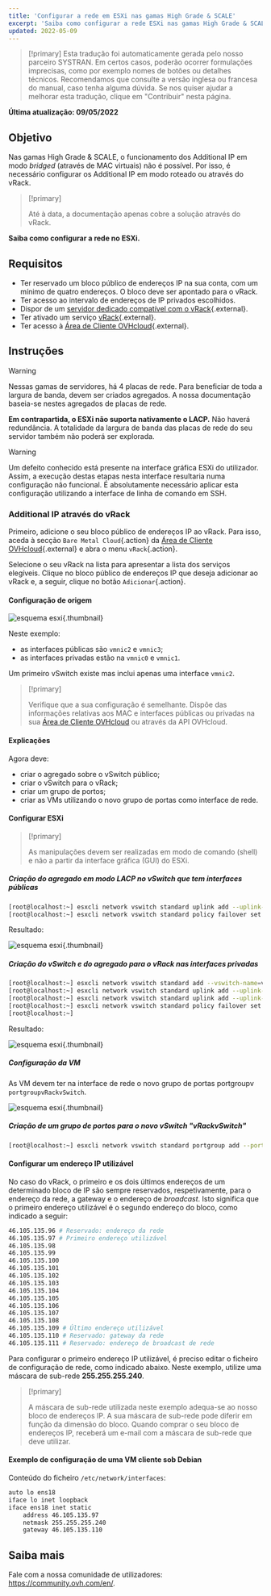 ```yaml
---
title: 'Configurar a rede em ESXi nas gamas High Grade & SCALE'
excerpt: 'Saiba como configurar a rede ESXi nas gamas High Grade & SCALE.'
updated: 2022-05-09
---
```


> [!primary]
> Esta tradução foi automaticamente gerada pelo nosso parceiro SYSTRAN. Em certos casos, poderão ocorrer formulações imprecisas, como por exemplo nomes de botões ou detalhes técnicos. Recomendamos que consulte a versão inglesa ou francesa do manual, caso tenha alguma dúvida. Se nos quiser ajudar a melhorar esta tradução, clique em "Contribuir" nesta página.
>

**Última atualização: 09/05/2022**

## Objetivo

Nas gamas High Grade & SCALE, o funcionamento dos Additional IP em modo *bridged* (através de MAC virtuais) não é possível. Por isso, é necessário configurar os Additional IP em modo roteado ou através do vRack.

> [!primary]
>
> Até à data, a documentação apenas cobre a solução através do vRack.
>

**Saiba como configurar a rede no ESXi.**

## Requisitos

* Ter reservado um bloco público de endereços IP na sua conta, com um mínimo de quatro endereços. O bloco deve ser apontado para o vRack.
* Ter acesso ao intervalo de endereços de IP privados escolhidos.
* Dispor de um [servidor dedicado compatível com o vRack](https://www.ovhcloud.com/pt/bare-metal/){.external}.
* Ter ativado um serviço [vRack](https://www.ovh.pt/solucoes/vrack/){.external}.
* Ter acesso à [Área de Cliente OVHcloud](https://www.ovh.com/auth/?action=gotomanager&from=https://www.ovh.pt/&ovhSubsidiary=pt){.external}.

## Instruções

> [!warning]
>
> Nessas gamas de servidores, há 4 placas de rede. Para beneficiar de toda a largura de banda, devem ser criados agregados. A nossa documentação baseia-se nestes agregados de placas de rede.
>
> **Em contrapartida, o ESXi não suporta nativamente o LACP.**
> Não haverá redundância. A totalidade da largura de banda das placas de rede do seu servidor também não poderá ser explorada.
>

> [!warning]
>
> Um defeito conhecido está presente na interface gráfica ESXi do utilizador. Assim, a execução destas etapas nesta interface resultaria numa configuração não funcional. É absolutamente necessário aplicar esta configuração utilizando a interface de linha de comando em SSH.
>

### Additional IP através do vRack

Primeiro, adicione o seu bloco público de endereços IP ao vRack. Para isso, aceda à secção `Bare Metal Cloud`{.action} da [Área de Cliente OVHcloud](https://www.ovh.com/auth/?action=gotomanager&from=https://www.ovh.pt/&ovhSubsidiary=pt){.external} e abra o menu `vRack`{.action}.

Selecione o seu vRack na lista para apresentar a lista dos serviços elegíveis. Clique no bloco público de endereços IP que deseja adicionar ao vRack e, a seguir, clique no botão `Adicionar`{.action}.

#### Configuração de origem

![esquema esxi](images/schema_esxi_A01_2022.png){.thumbnail}

Neste exemplo:

* as interfaces públicas são `vmnic2` e `vmnic3`;
* as interfaces privadas estão na `vmnic0` e `vmnic1`.

Um primeiro vSwitch existe mas inclui apenas uma interface `vmnic2`.

> [!primary]
>
> Verifique que a sua configuração é semelhante. Dispõe das informações relativas aos MAC e interfaces públicas ou privadas na sua [Área de Cliente OVHcloud](https://www.ovh.com/auth/?action=gotomanager&from=https://www.ovh.pt/&ovhSubsidiary=pt) ou através da API OVHcloud.
>

#### Explicações

Agora deve:

* criar o agregado sobre o vSwitch público;
* criar o vSwitch para o vRack;
* criar um grupo de portos;
* criar as VMs utilizando o novo grupo de portas como interface de rede.

#### Configurar ESXi

> [!primary]
>
> As manipulações devem ser realizadas em modo de comando (shell) e não a partir da interface gráfica (GUI) do ESXi.
>

##### **Criação do agregado em modo LACP no vSwitch que tem interfaces públicas**

```bash
[root@localhost:~] esxcli network vswitch standard uplink add --uplink-name=vmnic3 --vswitch-name=vSwitch0
[root@localhost:~] esxcli network vswitch standard policy failover set -l iphash -v vSwitch0
```

Resultado:

![esquema esxi](images/schema_esxi_A02_2022.png){.thumbnail}

##### **Criação do vSwitch e do agregado para o vRack nas interfaces privadas**

```bash
[root@localhost:~] esxcli network vswitch standard add --vswitch-name=vRackvSwitch
[root@localhost:~] esxcli network vswitch standard uplink add --uplink-name=vmnic0 --vswitch-name=vRackvSwitch
[root@localhost:~] esxcli network vswitch standard uplink add --uplink-name=vmnic1 --vswitch-name=vRackvSwitch
[root@localhost:~] esxcli network vswitch standard policy failover set -l iphash -v vRackvSwitch
[root@localhost:~] 
```

Resultado:

![esquema esxi](images/schema_esxi_A03_2022.png){.thumbnail}

##### **Configuração da VM**

As VM devem ter na interface de rede o novo grupo de portas portgroupv `portgroupvRackvSwitch`.

![esquema esxi](images/schema_esxi_A04_2022.png){.thumbnail}

##### **Criação de um grupo de portos para o novo vSwitch "vRackvSwitch"**

```bash
[root@localhost:~] esxcli network vswitch standard portgroup add --portgroup-name=portgroupvRackvSwitch --vswitch-name=vRackvSwitch
```

#### Configurar um endereço IP utilizável

No caso do vRack, o primeiro e os dois últimos endereços de um determinado bloco de IP são sempre reservados, respetivamente, para o endereço da rede, a gateway e o endereço de *broadcast*. Isto significa que o primeiro endereço utilizável é o segundo endereço do bloco, como indicado a seguir:

```sh
46.105.135.96 # Reservado: endereço da rede
46.105.135.97 # Primeiro endereço utilizável
46.105.135.98
46.105.135.99
46.105.135.100
46.105.135.101
46.105.135.102
46.105.135.103
46.105.135.104
46.105.135.105
46.105.135.106
46.105.135.107
46.105.135.108
46.105.135.109 # Último endereço utilizável
46.105.135.110 # Reservado: gateway da rede
46.105.135.111 # Reservado: endereço de broadcast de rede
```

Para configurar o primeiro endereço IP utilizável, é preciso editar o ficheiro de configuração de rede, como indicado abaixo. Neste exemplo, utilize uma máscara de sub-rede **255.255.255.240**.

> [!primary]
>
> A máscara de sub-rede utilizada neste exemplo adequa-se ao nosso bloco de endereços IP. A sua máscara de sub-rede pode diferir em função da dimensão do bloco. Quando comprar o seu bloco de endereços IP, receberá um e-mail com a máscara de sub-rede que deve utilizar.
>

#### Exemplo de configuração de uma VM cliente sob Debian

Conteúdo do ficheiro `/etc/network/interfaces`:

```bash
auto lo ens18
iface lo inet loopback
iface ens18 inet static
    address 46.105.135.97
    netmask 255.255.255.240
    gateway 46.105.135.110
```

## Saiba mais

Fale com a nossa comunidade de utilizadores: <https://community.ovh.com/en/>.
